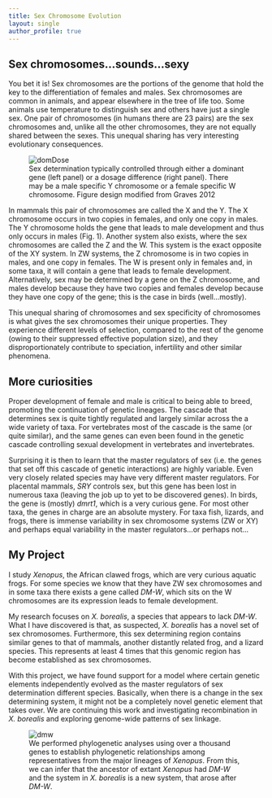 ```yaml
---
title: Sex Chromosome Evolution
layout: single
author_profile: true
---
```


## Sex chromosomes...sounds...sexy

You bet it is! Sex chromosomes are the portions of the genome that hold the key to the differentiation of females and males. Sex chromosomes are common in animals, and appear elsewhere in the tree of life too. Some animals use temperature to distinguish sex and others have just a single sex. One pair of chromosomes (in humans there are 23 pairs) are the sex chromosomes and, unlike all the other chromosomes, they are not equally shared between the sexes. This unequal sharing has very interesting evolutionary consequences.

<figure>
<img src="{{'/assets/img/sex_chr_page/SexChr_domDose.jpg' | prepend: site.baseurl }}" alt="domDose">
<figcaption>Sex determination typically controlled through either a dominant gene (left panel) or a dosage difference (right panel). There may be a male specific Y chromosome or a female specific W chromosome. Figure design modified from Graves 2012</figcaption>
</figure>

In mammals this pair of chromosomes are called the X and the Y. The X chromosome occurs in two copies in females, and only one copy in males. The Y chromosome holds the gene that leads to male development and thus only occurs in males (Fig. 1). Another system also exists, where the sex chromosomes are called the Z and the W. This system is the exact opposite of the XY system. In ZW systems, the Z chromosome is in two copies in males, and one copy in females. The W is present only in females and, in some taxa, it will contain a gene that leads to female development. Alternatively, sex may be determined by a gene on the Z chromosome, and males develop because they have two copies and females develop because they have one copy of the gene; this is the case in birds (well...mostly).

This unequal sharing of chromosomes and sex specificity of chromosomes is what gives the sex chromosomes their unique properties. They experience different levels of selection, compared to the rest of the genome (owing to their suppressed effective population size), and they disproportionately contribute to speciation, infertility and other similar phenomena.

## More curiosities
Proper development of female and male is critical to being able to breed, promoting the continuation of genetic lineages. The cascade that determines sex is quite tightly regulated and largely similar across the a wide variety of taxa. For vertebrates most of the cascade is the same (or quite similar), and the same genes can even been found in the genetic cascade controlling sexual development in vertebrates and invertebrates.

Surprising it is then to learn that the master regulators of sex (i.e. the genes that set off this cascade of genetic interactions) are highly variable. Even very closely related species may have very different master regulators. For placental mammals, *SRY* controls sex, but this gene has been lost in numerous taxa (leaving the job up to yet to be discovered genes). In birds, the gene is (mostly) *dmrt1*, which is a very curious gene. For most other taxa, the genes in charge are an absolute mystery. For taxa fish, lizards, and frogs, there is immense variability in sex chromosome systems (ZW or XY) and perhaps equal variability in the master regulators...or perhaps not...

## My Project

I study *Xenopus*, the African clawed frogs, which are very curious aquatic frogs. For some species we know that they have ZW sex chromosomes and in some taxa there exists a gene called *DM-W*, which sits on the W chromosomes are its expression leads to female development.

My research focuses on *X. borealis*, a species that appears to lack *DM-W*. What I have discovered is that, as suspected, *X. borealis* has a novel set of sex chromosomes. Furthermore, this sex determining region contains similar genes to that of mammals, another distantly related frog, and a lizard species. This represents at least 4 times that this genomic region has become established as sex chromosomes.

With this project, we have found support for a model where certain genetic elements independently evolved as the master regulators of sex determination different species. Basically, when there is a change in the sex determining system, it might not be a completely novel genetic element that takes over. We are continuing this work and investigating recombination in *X. borealis* and exploring genome-wide patterns of sex linkage.

<figure>
<img src="{{ '/assets/img/sex_chr_page/Fig1_illustratorfont.jpg' | prepend: site.baseurl }}" alt="dmw">
<figcaption>We performed phylogenetic analyses using over a thousand genes to establish phylogenetic relationships among representatives from the major lineages of <i>Xenopus</i>. From this, we can infer that the ancestor of extant <i>Xenopus</i> had <i>DM-W</i> and the system in <i>X. borealis</i> is a new system, that arose after <i>DM-W</i>.</figcaption>
</figure>
